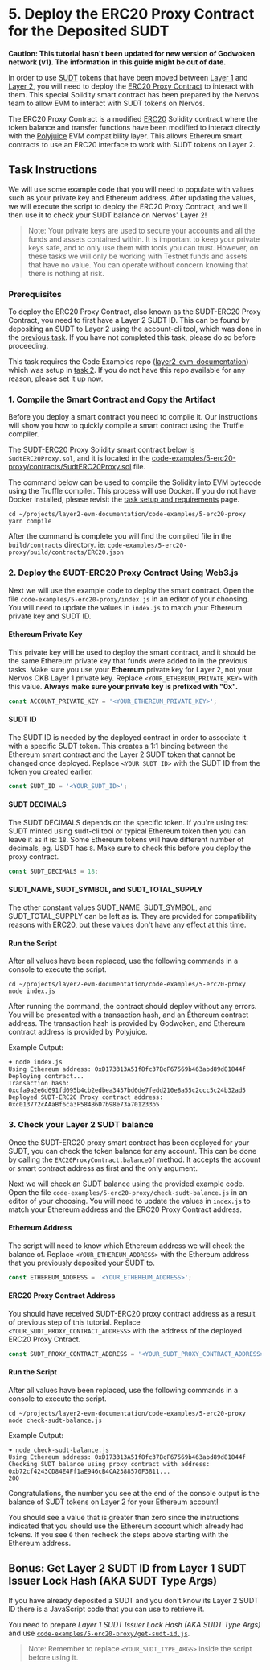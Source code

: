 # 5. Deploy the ERC20 Proxy Contract for the Deposited SUDT

**Caution: This tutorial hasn't been updated for new version of Godwoken network (v1). The information in this guide might be out of date.**

In order to use [SUDT](../concept-explainers/standards.md#sudt) tokens that have been moved between [Layer 1](../concept-explainers/structure.md#layer-1--layer-2) and [Layer 2](../concept-explainers/structure.md#layer-1--layer-2), you will need to deploy the [ERC20 Proxy Contract](../concept-explainers/standards.md#erc20-proxy-contract) to interact with them. This special Solidity smart contract has been prepared by the Nervos team to allow EVM to interact with SUDT tokens on Nervos.

The ERC20 Proxy Contract is a modified [ERC20](../concept-explainers/standards.md#erc20) Solidity contract where the token balance and transfer functions have been modified to interact directly with the [Polyjuice](../concept-explainers/frameworks.md#polyjuice) EVM compatibility layer. This allows Ethereum smart contracts to use an ERC20 interface to work with SUDT tokens on Layer 2.

## Task Instructions

We will use some example code that you will need to populate with values such as your private key and Ethereum address. After updating the values, we will execute the script to deploy the ERC20 Proxy Contract, and we'll then use it to check your SUDT balance on Nervos' Layer 2!

> Note: Your private keys are used to secure your accounts and all the funds and assets contained within. It is important to keep your private keys safe, and to only use them with tools you can trust. However, on these tasks we will only be working with Testnet funds and assets that have no value. You can operate without concern knowing that there is nothing at risk.

### Prerequisites

To deploy the ERC20 Proxy Contract, also known as the SUDT-ERC20 Proxy Contract, you need to first have a Layer 2 SUDT ID. This can be found by depositing an SUDT to Layer 2 using the account-cli tool, which was done in the [previous task](4.issue.sudt.deposit.md). If you have not completed this task, please do so before proceeding.

This task requires the Code Examples repo ([layer2-evm-documentation](https://github.com/nervosnetwork/layer2-evm-documentation)) which was setup in [task 2](2.deploy.eth.contract.md#2.-clone-and-setup-the-code-examples-repository). If you do not have this repo available for any reason, please set it up now.

### 1. Compile the Smart Contract and Copy the Artifact

Before you deploy a smart contract you need to compile it. Our instructions will show you how to quickly compile a smart contract using the Truffle compiler.

The SUDT-ERC20 Proxy Solidity smart contract below is `SudtERC20Proxy.sol`, and it is located in the [code-examples/5-erc20-proxy/contracts/SudtERC20Proxy.sol](../code-examples/5-erc20-proxy/contracts/SudtERC20Proxy.sol) file.

The command below can be used to compile the Solidity into EVM bytecode using the Truffle compiler. This process will use Docker. If you do not have Docker installed, please revisit the [task setup and requirements](../task-setup-and-requirements.md) page.

```
cd ~/projects/layer2-evm-documentation/code-examples/5-erc20-proxy
yarn compile
```

After the command is complete you will find the compiled file in the `build/contracts` directory. ie: `code-examples/5-erc20-proxy/build/contracts/ERC20.json`

### 2. Deploy the SUDT-ERC20 Proxy Contract Using Web3.js

Next we will use the example code to deploy the smart contract. Open the file `code-examples/5-erc20-proxy/index.js` in an editor of your choosing. You will need to update the values in `index.js` to match your Ethereum private key and SUDT ID.

#### Ethereum Private Key

This private key will be used to deploy the smart contract, and it should be the same Ethereum private key that funds were added to in the previous tasks. Make sure you use your **Ethereum** private key for Layer 2, not your Nervos CKB Layer 1 private key. Replace `<YOUR_ETHEREUM_PRIVATE_KEY>` with this value. **Always make sure your private key is prefixed with "0x".**

```js
const ACCOUNT_PRIVATE_KEY = '<YOUR_ETHEREUM_PRIVATE_KEY>';
```

#### SUDT ID

The SUDT ID is needed by the deployed contract in order to associate it with a specific SUDT token. This creates a 1:1 binding between the Ethereum smart contract and the Layer 2 SUDT token that cannot be changed once deployed. Replace `<YOUR_SUDT_ID>` with the SUDT ID from the token you created earlier.

```js
const SUDT_ID = '<YOUR_SUDT_ID>';
```

#### SUDT DECIMALS

The SUDT DECIMALS depends on the specific token. If you're using test SUDT minted using sudt-cli tool or typical Ethereum token then you can leave it as it is: `18`. Some Ethereum tokens will have different number of decimals, eg. USDT has `8`. Make sure to check this before you deploy the proxy contract.

```js
const SUDT_DECIMALS = 18;
```

#### SUDT\_NAME, SUDT\_SYMBOL, and SUDT\_TOTAL\_SUPPLY

The other constant values SUDT\_NAME, SUDT\_SYMBOL, and SUDT\_TOTAL\_SUPPLY can be left as is. They are provided for compatibility reasons with ERC20, but these values don't have any effect at this time.

#### Run the Script

After all values have been replaced, use the following commands in a console to execute the script.

```
cd ~/projects/layer2-evm-documentation/code-examples/5-erc20-proxy
node index.js
```

After running the command, the contract should deploy without any errors. You will be presented with a transaction hash, and an Ethereum contract address. The transaction hash is provided by Godwoken, and Ethereum contract address is provided by Polyjuice.

Example Output:

```
➜ node index.js
Using Ethereum address: 0xD173313A51f8fc37BcF67569b463abd89d81844f
Deploying contract...
Transaction hash: 0xcfa9a2e6d691fd095b4cb2edbea3437bd6de7fedd210e8a55c2ccc5c24b32ad5
Deployed SUDT-ERC20 Proxy contract address: 0xc013772cAAaBf6ca3F584B6D7b98e73a701233b5
```

### 3. Check your Layer 2 SUDT balance

Once the SUDT-ERC20 proxy smart contract has been deployed for your SUDT, you can check the token balance for any account. This can be done by calling the `ERC20ProxyContract.balanceOf` method. It accepts the account or smart contract address as first and the only argument.

Next we will check an SUDT balance using the provided example code. Open the file `code-examples/5-erc20-proxy/check-sudt-balance.js` in an editor of your choosing. You will need to update the values in `index.js` to match your Ethereum address and the ERC20 Proxy Contract address.

#### Ethereum Address

The script will need to know which Ethereum address we will check the balance of. Replace `<YOUR_ETHEREUM_ADDRESS>` with the Ethereum address that you previously deposited your SUDT to.

```js
const ETHEREUM_ADDRESS = '<YOUR_ETHEREUM_ADDRESS>';
```

#### ERC20 Proxy Contract Address

You should have received SUDT-ERC20 proxy contract address as a result of previous step of this tutorial. Replace `<YOUR_SUDT_PROXY_CONTRACT_ADDRESS>` with the address of the deployed ERC20 Proxy Cntract.

```js
const SUDT_PROXY_CONTRACT_ADDRESS = '<YOUR_SUDT_PROXY_CONTRACT_ADDRESS>';
```

#### Run the Script

After all values have been replaced, use the following commands in a console to execute the script.

```
cd ~/projects/layer2-evm-documentation/code-examples/5-erc20-proxy
node check-sudt-balance.js
```

Example Output:

```
➜ node check-sudt-balance.js
Using Ethereum address: 0xD173313A51f8fc37BcF67569b463abd89d81844f
Checking SUDT balance using proxy contract with address: 0xb72cf4243CD84E4Ff1aE946cB4CA2388570F3811...
200
```

Congratulations, the number you see at the end of the console output is the balance of SUDT tokens on Layer 2 for your Ethereum account!

You should see a value that is greater than zero since the instructions indicated that you should use the Ethereum account which already had tokens. If you see `0` then recheck the steps above starting with the Ethereum address.

## Bonus: Get Layer 2 SUDT ID from Layer 1 SUDT Issuer Lock Hash (AKA SUDT Type Args)

If you have already deposited a SUDT and you don't know its Layer 2 SUDT ID there is a JavaScript code that you can use to retrieve it.

You need to prepare _Layer 1 SUDT Issuer Lock Hash (AKA SUDT Type Args)_ and use [`code-examples/5-erc20-proxy/get-sudt-id.js`](../code-examples/5-erc20-proxy/get-sudt-id.js).

> Note: Remember to replace `<YOUR_SUDT_TYPE_ARGS>` inside the script before using it.
